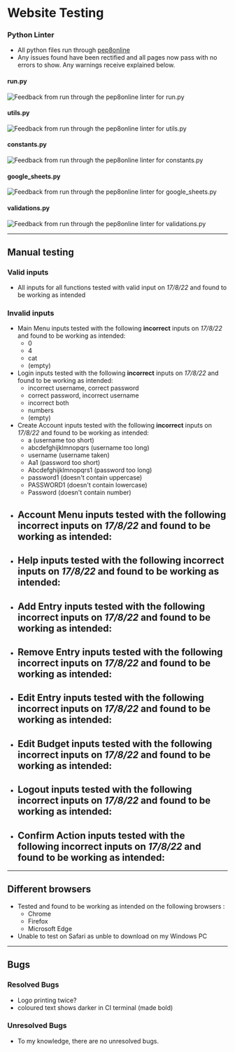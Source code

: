 # Website Testing

###  Python Linter
- All python files run through [pep8online](http://pep8online.com/)
- Any issues found have been rectified and all pages now pass with no errors to show. Any warnings receive explained below.

#### run.py
![Feedback from run through the pep8online linter for run.py](/assets/images/run-result.png)

#### utils.py
![Feedback from run through the pep8online linter for utils.py](/assets/images/utils-result.png)

#### constants.py
![Feedback from run through the pep8online linter for constants.py](/assets/images/constants-result.png)

#### google_sheets.py
![Feedback from run through the pep8online linter for google_sheets.py](/assets/images/gsheet-result.png)

#### validations.py
![Feedback from run through the pep8online linter for validations.py](/assets/images/validations-result.png)

---
## Manual testing

### Valid inputs
- All inputs for all functions tested with valid input on *17/8/22* and found to be working as intended

### Invalid inputs
- Main Menu inputs tested with the following **incorrect** inputs on *17/8/22* and found to be working as intended:
    - 0
    - 4
    - cat
    - (empty)
- Login inputs tested with the following **incorrect** inputs on *17/8/22* and found to be working as intended:
    - incorrect username, correct password
    - correct password, incorrect username
    - incorrect both
    - numbers
    - (empty)
- Create Account inputs tested with the following **incorrect** inputs on *17/8/22* and found to be working as intended:
    - a (username too short)
    - abcdefghijklmnopqrs (username too long)
    - username (username taken)
    - Aa1 (password too short)
    - Abcdefghijklmnopqrs1 (password too long)
    - password1 (doesn't contain uppercase)
    - PASSWORD1 (doesn't contain lowercase)
    - Password (doesn't contain number)
- Account Menu inputs tested with the following **incorrect** inputs on *17/8/22* and found to be working as intended:
    - 
- Help inputs tested with the following **incorrect** inputs on *17/8/22* and found to be working as intended:
    - 
- Add Entry inputs tested with the following **incorrect** inputs on *17/8/22* and found to be working as intended:
    - 
- Remove Entry inputs tested with the following **incorrect** inputs on *17/8/22* and found to be working as intended:
    - 
- Edit Entry inputs tested with the following **incorrect** inputs on *17/8/22* and found to be working as intended:
    - 
- Edit Budget inputs tested with the following **incorrect** inputs on *17/8/22* and found to be working as intended:
    - 
- Logout inputs tested with the following **incorrect** inputs on *17/8/22* and found to be working as intended:
    - 
- Confirm Action inputs tested with the following **incorrect** inputs on *17/8/22* and found to be working as intended:
    - 

---
## Different browsers
- Tested and found to be working as intended on the following browsers :
    - Chrome
    - Firefox
    - Microsoft Edge
- Unable to test on Safari as unble to download on my Windows PC

---
## Bugs
### Resolved Bugs
- Logo printing twice?
- coloured text shows darker in CI terminal (made bold)

### Unresolved Bugs
- To my knowledge, there are no unresolved bugs.
